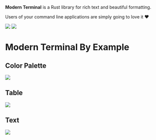 **Modern Terminal** is a Rust library
for rich text and beautiful formatting.

Users of your command line applications are simply going to love it ❤️

[![](https://img.shields.io/crates/v/modern-terminal?color=green)](
  https://crates.io/crates/modern-terminal)
[![](https://img.shields.io/docsrs/modern-terminal?color=green)](
  https://docs.rs/modern-terminal/latest)

<!-- Modern Terminal can also render pretty tables,
progress bars,
markdown,
syntax highlighted source code,
tracebacks,
and more — out of the box. -->

# Modern Terminal By Example

## Color Palette

![][COLOR_PALETTE]

## Table

![][TABLE]

## Text

![][TEXT]

<!-- ---
[COLOR_PALETTE]: ./examples/color_palette.svg
[TABLE]: ./examples/table.svg
[TEXT]: ./examples/text.svg
--- -->
[COLOR_PALETTE]: https://raw.githubusercontent.com/kamadorueda/modern-terminal/latest/examples/color_palette.svg
[TABLE]: https://raw.githubusercontent.com/kamadorueda/modern-terminal/latest/examples/table.svg
[TEXT]: https://raw.githubusercontent.com/kamadorueda/modern-terminal/latest/examples/text.svg
